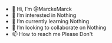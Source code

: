 - 👋 Hi, I’m @MarckeMarck
- 👀 I’m interested in Nothing
- 🌱 I’m currently learning Nothing
- 💞️ I’m looking to collaborate on Nothing
- 📫 How to reach me Please Don't

<!---
MarckeMarck/MarckeMarck is a ✨ special ✨ repository because its `README.md` (this file) appears on your GitHub profile.
You can click the Preview link to take a look at your changes.
--->
